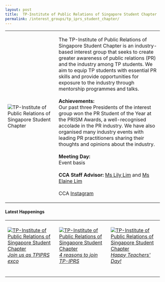 ```yaml
---
layout: post
title:  TP-Institute of Public Relations of Singapore Student Chapter
permalink: /interest_groups/tp_iprs_student_chapter/
---
```


<div>
    <table>
        <tr>
            <td style="width:33%"><image src="/images/CCA_tp_iprs_student_chapter.jpg" style="display:block;margin-left:auto;margin-right:auto;" alt="TP-Institute of Public Relations of Singapore Student Chapter"></image></td>
            <td>
                <p>
                    The TP-Institute of Public Relations of Singapore Student Chapter is an industry-based interest group that seeks to create greater awareness of public relations (PR) and the industry among TP students. We aim to equip TP students with essential PR skills and provide opportunities for exposure to the industry through mentorship programmes and talks.<br>
                    <br>
                    <b>Achievements:</b><br>
                    Our past three Presidents of the interest group won the PR Student of the Year at the PRISM Awards, a well-recognised accolade in the PR industry. We have also organised many industry events with leading PR practitioners sharing their thoughts and opinions about the industry.<br>
                    <br>
                    <b>Meeting Day:</b><br>
                    Event basis<br>
                    <br>
                    <b>CCA Staff Advisor:</b> <a href="mailto:kinghar@tp.edu.sg">Ms Lily Lim</a> and <a href="mailto:Elaine_GC_LIM@TP.EDU.SG">Ms Elaine Lim</a><br>
                    <br>
                    CCA <a href="https://www.instagram.com/tp_iprs">Instagram</a>
                </p>
            </td>
        </tr>
    </table>
</div>

#### Latest Happenings

<div>
    <table>
        <tr>
            <td style="width:33%"><br>
                <a href="https://www.instagram.com/p/CORqP3JHVax/">
                    <image src="/images/CCA-tpiprs-ig5.png" style="display:block;margin-left:auto;margin-right:auto;" alt="TP-Institute of Public Relations of Singapore Student Chapter">
                    <h6 style="margin-top:0%">Join us as TPIPRS exco</h6>
                    </image>
                </a>
            </td>
            <td style="width:33%"><br>
                <a href="https://www.instagram.com/p/CORZvHandCO/">
                    <image src="/images/CCA-tpiprs-ig4.png" style="display:block;margin-left:auto;margin-right:auto;" alt="TP-Institute of Public Relations of Singapore Student Chapter">
                    <h6 style="margin-top:0%">4 reasons to join TP-IPRS</h6>
                    </image>
                </a>
            </td>
            <td style="width:33%"><br>
                <a href="https://www.instagram.com/p/CEtD4vuHfEX/">
                    <image src="/images/CCA-tpiprs_IG3.jpg" style="display:block;margin-left:auto;margin-right:auto;" alt="TP-Institute of Public Relations of Singapore Student Chapter">
                    <h6 style="margin-top:0%">Happy Teachers' Day!</h6>
                    </image>
                </a>
            </td>
        </tr>
    </table>
</div>
